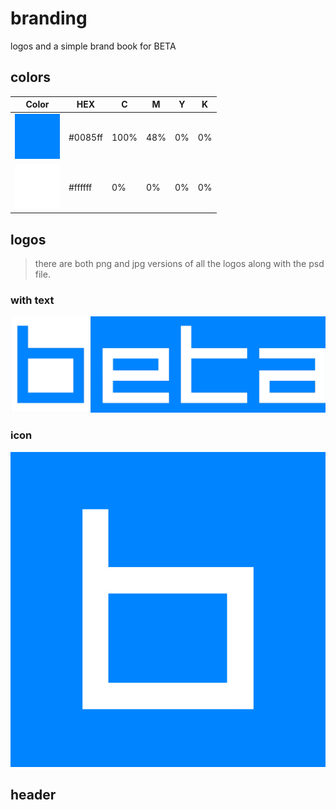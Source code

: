 # branding
logos and a simple brand book for BETA


## colors
| Color  | HEX | C | M | Y | K |
|--------|-----|---|---|---|---|
| ![blue](./assets/swatches/0085ff.jpg)|#0085ff| 100% | 48% | 0% | 0% |
| ![white](./assets/swatches/ffffff.jpg)|#ffffff| 0% | 0% | 0% | 0% |

## logos
> there are both png and jpg versions of all the logos along with the psd file.

### with text
![logo_text](./assets/logo/jpg/logo_test.jpg)

### icon
![logo_text](./assets/logo/jpg/logo.jpg)

## header


